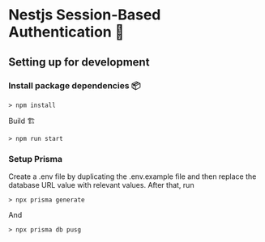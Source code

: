 # Nestjs Session-Based Authentication 🤘
## Setting up for development
### Install package dependencies 📦
```
> npm install
```
Build 🏗
```
> npm run start
```

### Setup Prisma
Create a .env file by duplicating the .env.example file and then replace the database URL value with relevant values. After that, run
```
> npx prisma generate
```
And
```
> npx prisma db pusg
```
